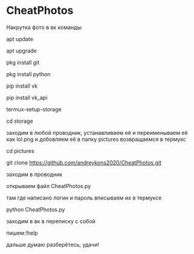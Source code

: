 # CheatPhotos
Накрутка фото в вк
команды:

apt update

аpt upgrade

pkg install git

pkg install python 

pip install vk

pip install vk_api

termux-setup-storage

cd storage 

заходим в любой проводник, устанавливаем её и переименываем её как lol.png и добовляем её в папку pictures
возвращаемся в термукс 

cd pictures

git clone https://github.com/andreykons2020/CheatPhotos.git

заходим в проводник

открываем файл CheatPhotos.py

там где написано логин и пароль вписываем их
в термуксе 

python CheatPhotos.py

заходим в вк в переписку с собой 

пишем:!help

дальше думаю разберётесь, удачи! 
